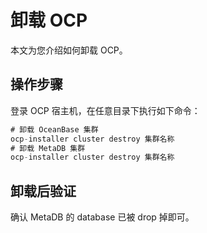 # 卸载 OCP

本文为您介绍如何卸载 OCP。

## 操作步骤

登录 OCP 宿主机，在任意目录下执行如下命令：

```java
# 卸载 OceanBase 集群
ocp-installer cluster destroy 集群名称
# 卸载 MetaDB 集群
ocp-installer cluster destroy 集群名称
```

## 卸载后验证

确认 MetaDB 的 database 已被 drop 掉即可。
